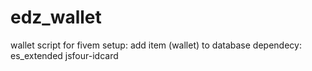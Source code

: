 # edz_wallet
wallet script for fivem
setup: add item (wallet) to database
dependecy: es_extended jsfour-idcard
